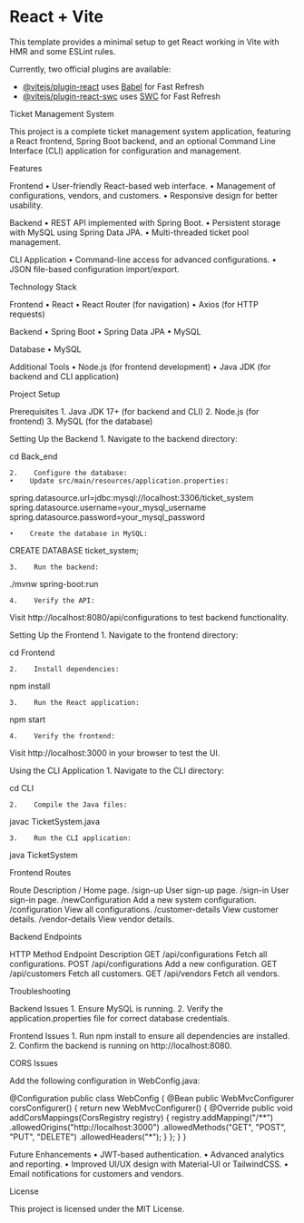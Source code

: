 # React + Vite

This template provides a minimal setup to get React working in Vite with HMR and some ESLint rules.

Currently, two official plugins are available:

- [@vitejs/plugin-react](https://github.com/vitejs/vite-plugin-react/blob/main/packages/plugin-react/README.md) uses [Babel](https://babeljs.io/) for Fast Refresh
- [@vitejs/plugin-react-swc](https://github.com/vitejs/vite-plugin-react-swc) uses [SWC](https://swc.rs/) for Fast Refresh


Ticket Management System

This project is a complete ticket management system application, featuring a React frontend, Spring Boot backend, and an optional Command Line Interface (CLI) application for configuration and management.

Features

Frontend
    •    User-friendly React-based web interface.
    •    Management of configurations, vendors, and customers.
    •    Responsive design for better usability.

Backend
    •    REST API implemented with Spring Boot.
    •    Persistent storage with MySQL using Spring Data JPA.
    •    Multi-threaded ticket pool management.

CLI Application
    •    Command-line access for advanced configurations.
    •    JSON file-based configuration import/export.

Technology Stack

Frontend
    •    React
    •    React Router (for navigation)
    •    Axios (for HTTP requests)

Backend
    •    Spring Boot
    •    Spring Data JPA
    •    MySQL

Database
    •    MySQL

Additional Tools
    •    Node.js (for frontend development)
    •    Java JDK (for backend and CLI application)

Project Setup

Prerequisites
    1.    Java JDK 17+ (for backend and CLI)
    2.    Node.js (for frontend)
    3.    MySQL (for the database)

Setting Up the Backend
    1.    Navigate to the backend directory:

cd Back_end


    2.    Configure the database:
    •    Update src/main/resources/application.properties:

spring.datasource.url=jdbc:mysql://localhost:3306/ticket_system
spring.datasource.username=your_mysql_username
spring.datasource.password=your_mysql_password


    •    Create the database in MySQL:

CREATE DATABASE ticket_system;


    3.    Run the backend:

./mvnw spring-boot:run


    4.    Verify the API:
Visit http://localhost:8080/api/configurations to test backend functionality.

Setting Up the Frontend
    1.    Navigate to the frontend directory:

cd Frontend


    2.    Install dependencies:

npm install


    3.    Run the React application:

npm start


    4.    Verify the frontend:
Visit http://localhost:3000 in your browser to test the UI.

Using the CLI Application
    1.    Navigate to the CLI directory:

cd CLI


    2.    Compile the Java files:

javac TicketSystem.java


    3.    Run the CLI application:

java TicketSystem

Frontend Routes

Route    Description
/    Home page.
/sign-up    User sign-up page.
/sign-in    User sign-in page.
/newConfiguration    Add a new system configuration.
/configuration    View all configurations.
/customer-details    View customer details.
/vendor-details    View vendor details.

Backend Endpoints

HTTP Method    Endpoint    Description
GET    /api/configurations    Fetch all configurations.
POST    /api/configurations    Add a new configuration.
GET    /api/customers    Fetch all customers.
GET    /api/vendors    Fetch all vendors.

Troubleshooting

Backend Issues
    1.    Ensure MySQL is running.
    2.    Verify the application.properties file for correct database credentials.

Frontend Issues
    1.    Run npm install to ensure all dependencies are installed.
    2.    Confirm the backend is running on http://localhost:8080.

CORS Issues

Add the following configuration in WebConfig.java:

@Configuration
public class WebConfig {
    @Bean
    public WebMvcConfigurer corsConfigurer() {
        return new WebMvcConfigurer() {
            @Override
            public void addCorsMappings(CorsRegistry registry) {
                registry.addMapping("/**")
                        .allowedOrigins("http://localhost:3000")
                        .allowedMethods("GET", "POST", "PUT", "DELETE")
                        .allowedHeaders("*");
            }
        };
    }
}

Future Enhancements
    •    JWT-based authentication.
    •    Advanced analytics and reporting.
    •    Improved UI/UX design with Material-UI or TailwindCSS.
    •    Email notifications for customers and vendors.

License

This project is licensed under the MIT License.

